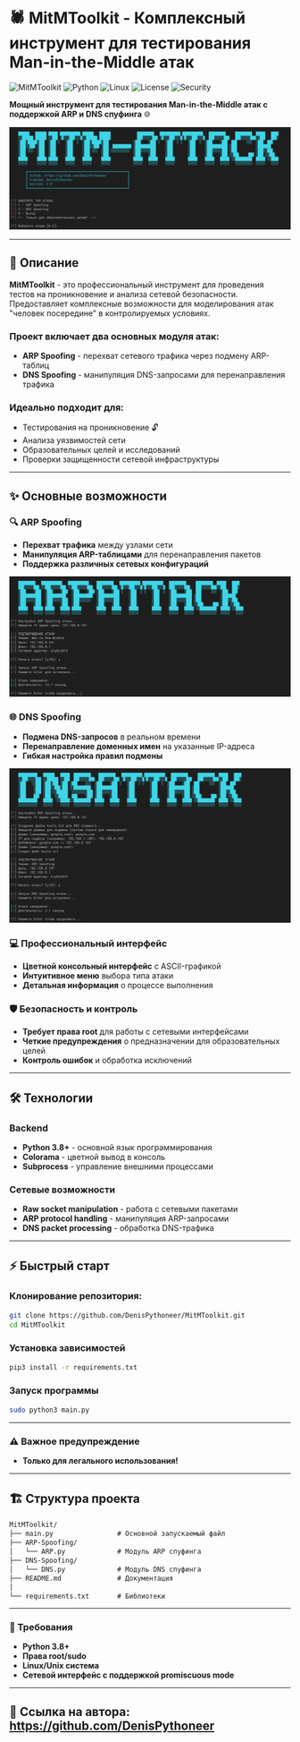 # 🕷️ MitMToolkit - Комплексный инструмент для тестирования Man-in-the-Middle атак

![MitMToolkit](https://img.shields.io/badge/Version-2.0-blue)
![Python](https://img.shields.io/badge/Python-3.8+-green)
![Linux](https://img.shields.io/badge/Linux-Fedora%20%7C%20Kali%20%7C%20Ubuntu-red)
![License](https://img.shields.io/badge/License-MIT-blue)
![Security](https://img.shields.io/badge/Security-Penetration%20Testing-orange)

**Мощный инструмент для тестирования Man-in-the-Middle атак с поддержкой ARP и DNS спуфинга** 🌐

![Скриншот интерфейса main.py](https://raw.githubusercontent.com/DenisPythoneer/MitMToolkit/main/image/screenshotOne.png)

---

## 📖 Описание

**MitMToolkit** - это профессиональный инструмент для проведения тестов на проникновение и анализа сетевой безопасности. Предоставляет комплексные возможности для моделирования атак "человек посередине" в контролируемых условиях.

### Проект включает два основных модуля атак:
- **ARP Spoofing** - перехват сетевого трафика через подмену ARP-таблиц
- **DNS Spoofing** - манипуляция DNS-запросами для перенаправления трафика

### Идеально подходит для:
- Тестирования на проникновение 🔓
- Анализа уязвимостей сети
- Образовательных целей и исследований
- Проверки защищенности сетевой инфраструктуры

---

## ✨ Основные возможности

### 🔍 ARP Spoofing
- **Перехват трафика** между узлами сети
- **Манипуляция ARP-таблицами** для перенаправления пакетов
- **Поддержка различных сетевых конфигураций**

![Скриншот интерфейса ARP.py](https://raw.githubusercontent.com/DenisPythoneer/MitMToolkit/main/image/screenshotTwo.png)

### 🌐 DNS Spoofing  
- **Подмена DNS-запросов** в реальном времени
- **Перенаправление доменных имен** на указанные IP-адреса
- **Гибкая настройка правил подмены**

![Скриншот интерфейса DNS.py](https://raw.githubusercontent.com/DenisPythoneer/MitMToolkit/main/image/screenshotThree.png)

### 💻 Профессиональный интерфейс
- **Цветной консольный интерфейс** с ASCII-графикой
- **Интуитивное меню** выбора типа атаки
- **Детальная информация** о процессе выполнения

### 🛡️ Безопасность и контроль
- **Требует права root** для работы с сетевыми интерфейсами
- **Четкие предупреждения** о предназначении для образовательных целей
- **Контроль ошибок** и обработка исключений

---

## 🛠 Технологии

### Backend
- **Python 3.8+** - основной язык программирования
- **Colorama** - цветной вывод в консоль
- **Subprocess** - управление внешними процессами

### Сетевые возможности
- **Raw socket manipulation** - работа с сетевыми пакетами
- **ARP protocol handling** - манипуляция ARP-запросами
- **DNS packet processing** - обработка DNS-трафика

---

## ⚡ Быстрый старт

### **Клонирование репозитория:**
```bash
git clone https://github.com/DenisPythoneer/MitMToolkit.git
cd MitMToolkit
```

### Установка зависимостей
```bash
pip3 install -r requirements.txt
```

### Запуск программы
```bash
sudo python3 main.py
```
---

### ⚠️ Важное предупреждение
- **Только для легального использования!**

---

## 🏗️ Структура проекта
```text
MitMToolkit/
├── main.py                # Основной запускаемый файл
├── ARP-Spoofing/
│   └── ARP.py             # Модуль ARP спуфинга
├── DNS-Spoofing/
│   └── DNS.py             # Модуль DNS спуфинга
├── README.md              # Документация
│
└── requirements.txt       # Библиотеки
```
---

### 🔧 Требования
- **Python 3.8+**
- **Права root/sudo**
- **Linux/Unix система**
- **Сетевой интерфейс с поддержкой promiscuous mode**

---

## 🔗 Ссылка на автора: https://github.com/DenisPythoneer
